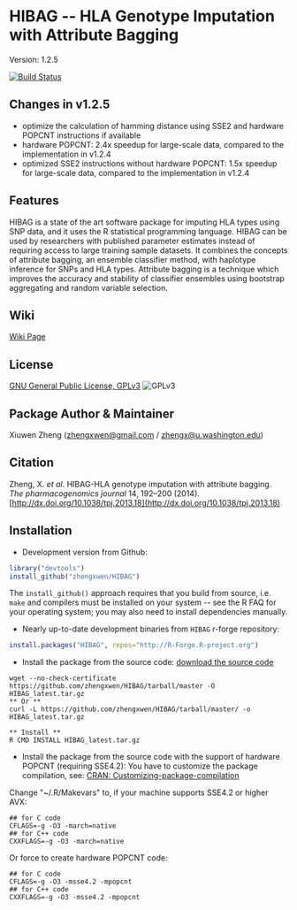 HIBAG -- HLA Genotype Imputation with Attribute Bagging
==

Version: 1.2.5

[![Build Status](https://travis-ci.org/zhengxwen/HIBAG.png)](https://travis-ci.org/zhengxwen/HIBAG)


## Changes in v1.2.5

* optimize the calculation of hamming distance using SSE2 and hardware POPCNT instructions if available
* hardware POPCNT: 2.4x speedup for large-scale data, compared to the implementation in v1.2.4
* optimized SSE2 instructions without hardware POPCNT: 1.5x speedup for large-scale data, compared to the implementation in v1.2.4


## Features

HIBAG is a state of the art software package for imputing HLA types using SNP data, and it uses the R statistical programming language. HIBAG can be used by researchers with published parameter estimates instead of requiring access to large training sample datasets. It combines the concepts of attribute bagging, an ensemble classifier method, with haplotype inference for SNPs and HLA types. Attribute bagging is a technique which improves the accuracy and stability of classifier ensembles using bootstrap aggregating and random variable selection.


## Wiki
[Wiki Page](https://github.com/zhengxwen/HIBAG/wiki)

## License

[GNU General Public License, GPLv3](http://www.gnu.org/copyleft/gpl.html)
![GPLv3](http://www.gnu.org/graphics/gplv3-88x31.png)

## Package Author & Maintainer

Xiuwen Zheng ([zhengxwen@gmail.com](zhengxwen@gmail.com) / [zhengx@u.washington.edu](zhengx@u.washington.edu))

## Citation

Zheng, X. *et al*. HIBAG-HLA genotype imputation with attribute bagging. *The pharmacogenomics journal* 14, 192–200 (2014). [http://dx.doi.org/10.1038/tpj.2013.18](http://dx.doi.org/10.1038/tpj.2013.18)


## Installation

* Development version from Github:
```R
library("devtools")
install_github("zhengxwen/HIBAG")
```
The `install_github()` approach requires that you build from source, i.e. `make` and compilers must be installed on your system -- see the R FAQ for your operating system; you may also need to install dependencies manually.

* Nearly up-to-date development binaries from `HIBAG` r-forge repository:
```R
install.packages("HIBAG", repos="http://R-Forge.R-project.org")
```

* Install the package from the source code:
[download the source code](https://github.com/zhengxwen/HIBAG/tarball/master)
```
wget --no-check-certificate https://github.com/zhengxwen/HIBAG/tarball/master -O HIBAG_latest.tar.gz
** Or **
curl -L https://github.com/zhengxwen/HIBAG/tarball/master/ -o HIBAG_latest.tar.gz

** Install **
R CMD INSTALL HIBAG_latest.tar.gz
```

* Install the package from the source code with the support of hardware POPCNT (requiring SSE4.2):
You have to customize the package compilation, see: [CRAN: Customizing-package-compilation](http://cran.r-project.org/doc/manuals/r-release/R-admin.html#Customizing-package-compilation)

Change "~/.R/Makevars" to, if your machine supports SSE4.2 or higher AVX:
```
## for C code
CFLAGS=-g -O3 -march=native
## for C++ code
CXXFLAGS=-g -O3 -march=native
```
Or force to create hardware POPCNT code:
```
## for C code
CFLAGS=-g -O3 -msse4.2 -mpopcnt
## for C++ code
CXXFLAGS=-g -O3 -msse4.2 -mpopcnt
```
